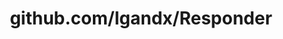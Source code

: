 ---
layout: post
title: github.com/lgandx/Responder
categories: link
tags: [انگلیسی, برنامه‌نویسی]
---